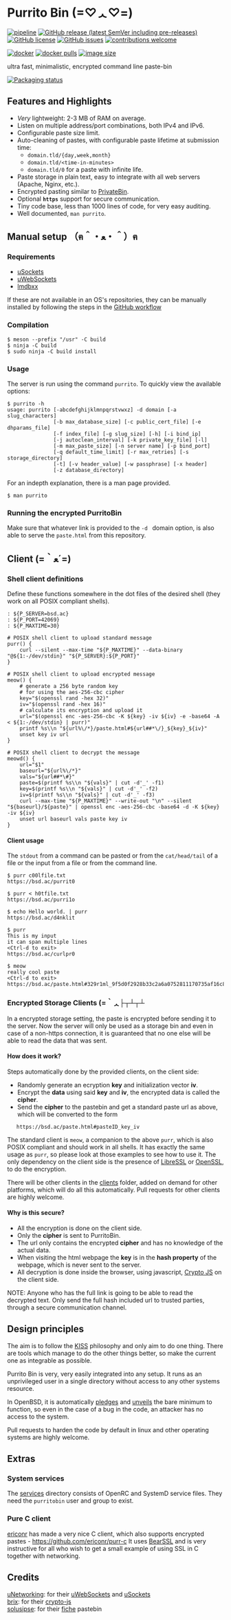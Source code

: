 # Purrito Bin  (=♡ᆺ♡=)
[![pipeline](https://github.com/PurritoBin/PurritoBin/workflows/pipeline/badge.svg)](https://github.com/PurritoBin/PurritoBin/actions?query=workflow:pipeline)
[![GitHub release (latest SemVer including pre-releases)](https://img.shields.io/github/v/release/PurritoBin/PurritoBin?include_prereleases)](https://github.com/PurritoBin/PurritoBin/releases)
[![GitHub license](https://img.shields.io/github/license/PurritoBin/PurritoBin.svg)](https://github.com/PurritoBin/PurritoBin/blob/master/LICENSE)
[![GitHub issues](https://img.shields.io/github/issues-raw/PurritoBin/PurritoBin)](https://github.com/PurritoBin/PurritoBin/issues)
[![contributions welcome](https://img.shields.io/badge/contributions-welcome-brightgreen.svg?style=flat)](https://github.com/PurritoBin/PurritoBin/issues)

[![docker](https://github.com/PurritoBin/docker/actions/workflows/docker.yml/badge.svg)](https://hub.docker.com/r/purritobin/purritobin)
[![docker pulls](https://img.shields.io/docker/pulls/purritobin/purritobin)](https://hub.docker.com/r/purritobin/purritobin)
[![image size](https://img.shields.io/docker/image-size/purritobin/purritobin/edge)](https://hub.docker.com/r/purritobin/purritobin)


ultra fast, minimalistic, encrypted command line paste-bin

[![Packaging status](https://repology.org/badge/vertical-allrepos/purritobin.svg)](https://repology.org/project/purritobin/versions)

## Features and Highlights

- *Very* lightweight: 2-3 MB of RAM on average.
- Listen on multiple address/port combinations, both IPv4 and IPv6.
- Configurable paste size limit.
- Auto-cleaning of pastes, with configurable paste lifetime at submission time:
   - `domain.tld/{day,week,month}`
   - `domain.tld/<time-in-minutes>`
   - `domain.tld/0` for a paste with infinite life.
- Paste storage in plain text, easy to integrate with all web servers (Apache, Nginx, etc.).
- Encrypted pasting similar to [PrivateBin](https://github.com/PrivateBin/PrivateBin).
- Optional **`https`** support for secure communication.
- Tiny code base, less than 1000 lines of code, for very easy auditing.
- Well documented, `man purrito`.


## Manual setup （ฅ＾・ﻌ・＾）ฅ

### Requirements

- [uSockets](https://github.com/uNetworking/uSockets/)
- [uWebSockets](https://github.com/uNetworking/uWebSockets/)
- [lmdbxx](https://github.com/hoytech/lmdbxx)

If these are not available in an OS's repositories, they can be manually installed by following the steps in the [GitHub workflow](https://github.com/PurritoBin/PurritoBin/actions?query=workflow:pipeline)

### Compilation

```
$ meson --prefix "/usr" -C build
$ ninja -C build
$ sudo ninja -C build install
```

### Usage

The server is run using the command `purrito`. To quickly view the available options:

```
$ purrito -h
usage: purrito [-abcdefghijklmnpqrstvwxz] -d domain [-a slug_characters]
               [-b max_database_size] [-c public_cert_file] [-e dhparams_file]
               [-f index_file] [-g slug_size] [-h] [-i bind_ip]
               [-j autoclean_interval] [-k private_key_file] [-l]
               [-m max_paste_size] [-n server name] [-p bind_port]
               [-q default_time_limit] [-r max_retries] [-s storage_directory]
               [-t] [-v header_value] [-w passphrase] [-x header]
               [-z database_directory]
```

For an indepth explanation, there is a man page provided.

```
$ man purrito
```

### Running the encrypted PurritoBin

Make sure that whatever link is provided to the `-d ` domain option, is also able to serve the `paste.html` from this repository.

## Client  (=｀ﻌ´=)

### Shell client definitions
Define these functions somewhere in the dot files of the desired shell (they work on all POSIX compliant shells).

```
: ${P_SERVER=bsd.ac}
: ${P_PORT=42069}
: ${P_MAXTIME=30}

# POSIX shell client to upload standard message
purr() {
	curl --silent --max-time "${P_MAXTIME}" --data-binary "@${1:-/dev/stdin}" "${P_SERVER}:${P_PORT}"
}

# POSIX shell client to upload encrypted message
meow() {
	# generate a 256 byte random key
	# for using the aes-256-cbc cipher
	key="$(openssl rand -hex 32)"
	iv="$(openssl rand -hex 16)"
	# calculate its encryption and upload it
	url="$(openssl enc -aes-256-cbc -K ${key} -iv ${iv} -e -base64 -A < ${1:-/dev/stdin} | purr)"
	printf %s\\n "${url%\/*}/paste.html#${url##*\/}_${key}_${iv}"
	unset key iv url
}

# POSIX shell client to decrypt the message
meowd() {
	url="$1"
	baseurl="${url%\/*}"
	vals="${url##*\#}"
	paste=$(printf %s\\n "${vals}" | cut -d'_' -f1)
	key=$(printf %s\\n "${vals}" | cut -d'_' -f2)
	iv=$(printf %s\\n "${vals}" | cut -d'_' -f3)
	curl --max-time "${P_MAXTIME}" --write-out "\n" --silent "${baseurl}/${paste}" | openssl enc -aes-256-cbc -base64 -d -K ${key} -iv ${iv}
	unset url baseurl vals paste key iv
}
```

#### Client usage
The `stdout` from a command can be pasted or from the `cat/head/tail` of a file or the input from a file or from the command line.
```
$ purr c00lfile.txt
https://bsd.ac/purrit0

$ purr < h0tfile.txt
https://bsd.ac/purri1o

$ echo Hello world. | purr
https://bsd.ac/d4nklit

$ purr
This is my input
it can span multiple lines
<Ctrl-d to exit>
https://bsd.ac/curlpr0

$ meow
really cool paste
<Ctrl-d to exit>
https://bsd.ac/paste.html#329r1ml_9f5d0f2928b33c2a6a0752811170735af16c8eecfa208e1bdb84d831427be82b_fd579e101a3d31d0362f0ec6473573ad
```

### Encrypted Storage Clients  (=｀ᆺ├┬┴┬┴

In a encrypted storage setting, the paste is encrypted before sending it to the server.
Now the server will only be used as a storage bin and even in case of a non-https connection,
it is guaranteed that no one else will be able to read the data that was sent.

#### How does it work?
 Steps automatically done by the provided clients, on the client side:
 - Randomly generate an ecryption **key** and initialization vector **iv**.
 - Encrypt the **data** using said **key** and **iv**, the encrypted data is called the **cipher**.
 - Send the **cipher** to the pastebin and get a standard paste url as above, which will be converted to the form
 ```
    https://bsd.ac/paste.html#pasteID_key_iv
 ```
The standard client is `meow`, a companion to the above `purr`, which is also POSIX compliant and should work in all shells. It has exactly the same usage as `purr`, so please look at those examples to see how to use it.
The only dependency on the client side is the presence of [LibreSSL](https://www.libressl.org/) or [OpenSSL](https://www.openssl.org/), to do the encryption.

There will be other clients in the [clients](clients/) folder, added on demand for other platforms, which will do all this automatically.
Pull requests for other clients are highly welcome.

#### Why is this secure?
- All the encryption is done on the client side.
- Only the **cipher** is sent to PurritoBin.
- The url only contains the encrypted **cipher** and has no knowledge of the actual data.
- When visiting the html webpage the **key** is in the **hash property** of the webpage, which is never sent to the server.
- All decryption is done inside the browser, using javascript, [Crypto JS](https://github.com/brix/crypto-js) on the client side.

NOTE: Anyone who has the full link is going to be able to read the decrypted text. Only send the full hash included url to trusted parties, through a secure communication channel.


## Design principles
The aim is to follow the [KISS](https://en.wikipedia.org/wiki/KISS_principle) philosophy and only aim to do one thing. There are tools which manage to do the other things better, so make the current one as integrable as possible.

Purrito Bin is very, very easily integrated into any setup. It runs as an unprivileged user in a single directory without access to any other systems resource.

In OpenBSD, it is automatically [pledges](https://man.openbsd.org/pledge) and [unveils](https://man.openbsd.org/unveil) the bare minimum to function, so even in the case of a bug in the code, an attacker has no access to the system.

Pull requests to harden the code by default in linux and other operating systems are highly welcome.

## Extras

### System services

The [services](services/) directory consists of OpenRC and SystemD service files.
They need the `purritobin` user and group to exist.

### Pure C client

[ericonr](https://github.com/ericonr) has made a very nice C client, which also supports encrypted pastes - https://github.com/ericonr/purr-c
It uses [BearSSL](https://www.bearssl.org/) and is very instructive for all who wish to get a small example of using SSL in C together with networking.

## Credits
[uNetworking](https://github.com/uNetworking): for their [uWebSockets](https://github.com/uNetworking/uWebSockets) and [uSockets](https://github.com/uNetworking/uSockets)<br/>
[brix](https://github.com/brix/): for their [crypto-js](https://github.com/brix/crypto-js/)<br/>
[solusipse](https://github.com/solusipse): for their [fiche](https://github.com/solusipse/fiche/) pastebin<br/>

